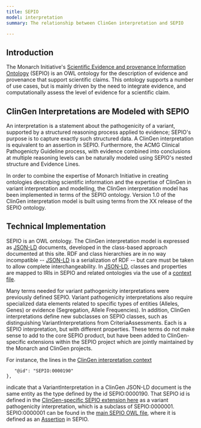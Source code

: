 ```yaml
---
title: SEPIO
model: interpretation
summary: The relationship between ClinGen interpretation and SEPIO

---
```


Introduction
------------

The Monarch Initiative's [Scientific Evidence and provenance Information Ontology](https://github.com/monarch-initiative/SEPIO-ontology/wiki) (SEPIO) is an OWL ontology for the description of evidence and provenance that support scientific claims.  This ontology supports a number of use cases, but is mainly driven by the need to integrate evidence, and computationally assess the level of evidence for a scientific claim.


ClinGen Interpretations are Modeled with SEPIO
----------------------------------------------

An interpretation is a statement about the pathogenicity of a variant, supported by a structured reasoning process applied to evidence; SEPIO's purpose is to capture exactly such structured data.   A ClinGen interpretation is equivalent to an assertion in SEPIO.  Furthermore, the ACMG Clinical Pathogenicty Guideline process, with evidence combined into conclusions at multiple reasoning levels can be naturally modeled using SEPIO's nested structure and Evidence Lines.

In order to combine the expertise of Monarch Initiative in creating ontologies describing scientific information and the expertise of ClinGen in variant interpretation and modelling, the ClinGen interpretation model has been implemented in terms of the SEPIO ontology.  Version 1.0 of the ClinGen interpretation model is built using terms from the XX release of the SEPIO ontology.

Technical Implementation
------------------------

SEPIO is an OWL ontology.  The ClinGen interpretation model is expressed as [JSON-LD](https://json-ld.org) documents, developed in the class-based approach documented at this site.  RDF and class hierarchies are in no way incompatible -- [JSON-LD](https://json-ld.org) is a serialization of RDF -- but care must be taken to allow complete interchangeability. In [JSON-LD](https://json-ld.org), classes and properties are mapped to IRIs in SEPIO and related ontologies via the use of a [context file](http://datamodel.clinicalgenome.org/interpretation/json/context). 

Many terms needed for variant pathogenicity interpretations were previously defined SEPIO. Variant pathogenicity interpretations also require specialized data elements related to specific types of entities (Alleles, Genes) or evidence (Segregation, Allele Frequencies).  In addition, ClinGen interpretations define new subclasses on SEPIO classes, such as distinguishing VariantInterpretations from CriteriaAssessments.  Each is a SEPIO interpretation, but with different properties. These terms do not make sense to add to the core SEPIO product, but have been added to ClinGen-specific extensions within the SEPIO project which are jointly maintained by the Monarch and ClinGen projects.

For instance, the lines in the [ClinGen interpretation context](http://datamodel.clinicalgenome.org/interpretation/json/context) 

``` "VariantInterpretation": {
   "@id": "SEPIO:0000190"
},
```
indicate that a VariantInterpretation in a ClinGen JSON-LD document is the same entity as the type defined by the id SEPIO:0000190. That SEPIO id is defined in the [ClinGen-specific SEPIO extension here](https://github.com/monarch-initiative/SEPIO-ontology/blob/master/src/ontology/extensions/sepio-clingen.owl) as a variant pathogenicity interpretation, which is a subclass of SEPIO:0000001.  SEPIO:0000001 can be found in the [main SEPIO OWL file](https://raw.githubusercontent.com/monarch-initiative/SEPIO-ontology/master/src/ontology/sepio.owl), where it is defined as an [Assertion](http://github.com/monarch-initiative/SEPIO-ontology/wiki/Assertion) in SEPIO.

